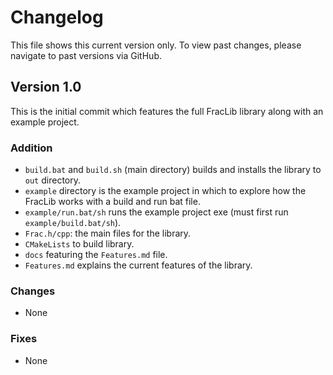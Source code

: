 # Changelog
This file shows this current version only. To view past changes, please navigate to past versions via GitHub.

## Version 1.0
This is the initial commit which features the full FracLib library along with an example project.

### Addition
- `build.bat` and `build.sh` (main directory) builds and installs the library to `out` directory.
- `example` directory is the example project in which to explore how the FracLib works with a build and run bat file.
- `example/run.bat/sh` runs the example project exe (must first run `example/build.bat/sh`).
- `Frac.h/cpp`: the main files for the library.
- `CMakeLists` to build library.
- `docs` featuring the `Features.md` file.
- `Features.md` explains the current features of the library.

### Changes
- None

### Fixes
- None